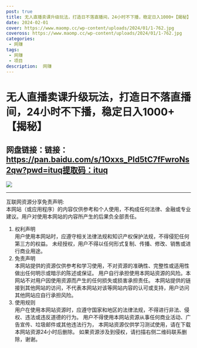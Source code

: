 ```yaml
---
post: true
title: 无人直播卖课升级玩法，打造日不落直播间，24小时不下播，稳定日入1000+【揭秘】
date: 2024-02-01
cover: https://www.maomp.cc/wp-content/uploads/2024/01/1-762.jpg
coveross: https://www.maomp.cc/wp-content/uploads/2024/01/1-762.jpg
categories:
 - 网赚
tags:
 - 网赚
 - 项目
description:  网赚
---
```

# 无人直播卖课升级玩法，打造日不落直播间，24小时不下播，稳定日入1000+【揭秘】

## 网盘链接：链接：https://pan.baidu.com/s/1Oxxs_PId5tC7fFwroNs2qw?pwd=ituq提取码：ituq  

![](https://www.maomp.cc/wp-content/uploads/2024/01/1-762.jpg)

---
互联网资源分享免责声明:  
本网站（或应用程序）的内容仅供参考和个人使用，不构成任何法律、金融或专业建议。用户对使用本网站的内容所产生的后果负全部责任。
1. 权利声明  
用户使用本网站时，应遵守相关法律法规和知识产权保护法规，不得侵犯任何第三方的权益。
未经授权，用户不得以任何形式复制、传播、修改、销售或进行商业用途。
2. 免责声明  
本网站提供的资源仅供参考和学习使用，不对资源的准确性、完整性或适用性做出任何明示或暗示的陈述或保证。
用户自行承担使用本网站资源的风险。本网站不对用户因使用资源而产生的任何损失或损害承担责任。
本网站提供的链接到其他网站的访问，不代表本网站对该等网站内容的认可或支持，用户访问其他网站应自行承担风险。
3. 使用规则  
用户在使用本网站资源时，应遵守国家和地区的法律法规，不得进行非法、侵权、违法或违反道德的行为。
用户不得使用本网站资源从事任何商业活动、广告宣传、垃圾邮件或其他违法行为，
本网站资源仅供学习测试使用，请在下载本网站资源24小时后删除。
如果资源涉及到侵权，请扫描右侧二维码联系删除，谢谢。
